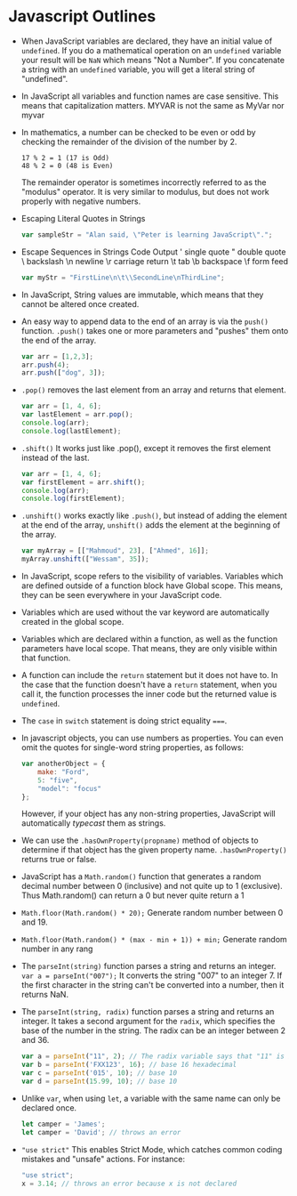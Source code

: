 # Javascript Outlines
* When JavaScript variables are declared, they have an initial value of `undefined`. If you do a mathematical operation on an `undefined` variable your result will be `NaN` which means "Not a Number". If you concatenate a string with an `undefined` variable, you will get a literal string of "undefined".
* In JavaScript all variables and function names are case sensitive. This means that capitalization matters. MYVAR is not the same as MyVar nor myvar
* In mathematics, a number can be checked to be even or odd by checking the remainder of the division of the number by 2.
    ```
    17 % 2 = 1 (17 is Odd)
    48 % 2 = 0 (48 is Even)
    ```
    The remainder operator is sometimes incorrectly referred to as the "modulus" operator. It is very similar to modulus, but does not work properly with negative numbers.
* Escaping Literal Quotes in Strings
    ```js
    var sampleStr = "Alan said, \"Peter is learning JavaScript\".";
    ```
* Escape Sequences in Strings
Code	Output
\'	single quote
\"	double quote
\\	backslash
\n	newline
\r	carriage return
\t	tab
\b	backspace
\f	form feed

    ```js
    var myStr = "FirstLine\n\t\\SecondLine\nThirdLine"; 
    ```
* In JavaScript, String values are immutable, which means that they cannot be altered once created.
* An easy way to append data to the end of an array is via the `push()` function. `.push()` takes one or more parameters and "pushes" them onto the end of the array.
    ```js
    var arr = [1,2,3];
    arr.push(4);
    arr.push(["dog", 3]);
    ```
*  `.pop()` removes the last element from an array and returns that element.
    ```js
    var arr = [1, 4, 6];
    var lastElement = arr.pop();
    console.log(arr);
    console.log(lastElement); 
    ```
* `.shift()` It works just like .pop(), except it removes the first element instead of the last.
    ```js
    var arr = [1, 4, 6];
    var firstElement = arr.shift();
    console.log(arr);
    console.log(firstElement); 
    ```
* `.unshift()` works exactly like `.push()`, but instead of adding the element at the end of the array, `unshift()` adds the element at the beginning of the array.
    ```js
    var myArray = [["Mahmoud", 23], ["Ahmed", 16]];
    myArray.unshift(["Wessam", 35]);
    ```
* In JavaScript, scope refers to the visibility of variables. Variables which are defined outside of a function block have Global scope. This means, they can be seen everywhere in your JavaScript code.
* Variables which are used without the var keyword are automatically created in the global scope.
* Variables which are declared within a function, as well as the function parameters have local scope. That means, they are only visible within that function.
* A function can include the `return` statement but it does not have to. In the case that the function doesn't have a `return` statement, when you call it, the function processes the inner code but the returned value is `undefined`.
* The `case` in `switch` statement is doing strict equality `===`.
* In javascript objects, you can use numbers as properties. You can even omit the quotes for single-word string properties, as follows:
    ```js
    var anotherObject = {
        make: "Ford",
        5: "five",
        "model": "focus"
    };
    ```
    However, if your object has any non-string properties, JavaScript will automatically *typecast* them as strings.
* We can use the `.hasOwnProperty(propname)` method of objects to determine if that object has the given property name. `.hasOwnProperty()` returns true or false.
* JavaScript has a `Math.random()` function that generates a random decimal number between 0 (inclusive) and not quite up to 1 (exclusive). Thus Math.random() can return a 0 but never quite return a 1
* `Math.floor(Math.random() * 20);` Generate random number between 0 and 19.
* `Math.floor(Math.random() * (max - min + 1)) + min;` Generate random number in any rang
* The `parseInt(string)` function parses a string and returns an integer. `var a = parseInt("007");` It converts the string "007" to an integer 7. If the first character in the string can't be converted into a number, then it returns NaN.
* The `parseInt(string, radix)` function parses a string and returns an integer. It takes a second argument for the `radix`, which specifies the base of the number in the string. The radix can be an integer between 2 and 36.
    ```js
    var a = parseInt("11", 2); // The radix variable says that "11" is in the binary system, or base 2. This example converts the string "11" to an integer 3.
    var b = parseInt('FXX123', 16); // base 16 hexadecimal
    var c = parseInt('015', 10); // base 10
    var d = parseInt(15.99, 10); // base 10 
    ```
* Unlike `var`, when using `let`, a variable with the same name can only be declared once.
    ```js
    let camper = 'James';
    let camper = 'David'; // throws an error
    ```
* `"use strict"` This enables Strict Mode, which catches common coding mistakes and "unsafe" actions. For instance:
    ```js
    "use strict";
    x = 3.14; // throws an error because x is not declared
    ```